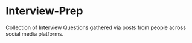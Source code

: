 # Interview-Prep
Collection of Interview Questions gathered via posts from people across social media platforms.
